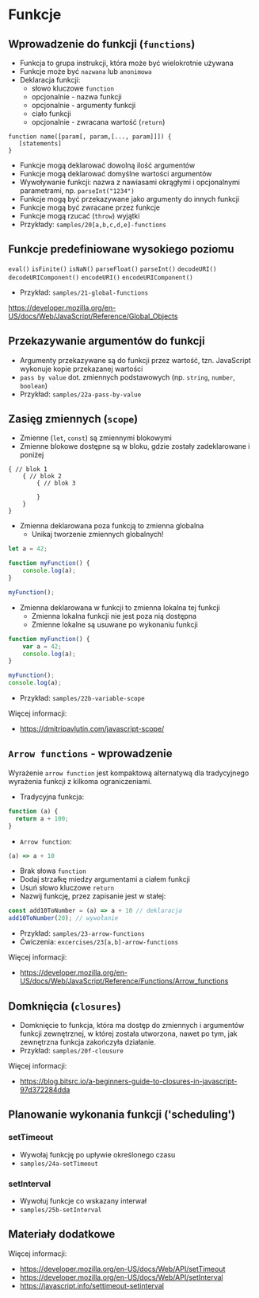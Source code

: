 Funkcje
=======

## Wprowadzenie do funkcji (`functions`)

- Funkcja to grupa instrukcji, która może być wielokrotnie używana
- Funkcje może być `nazwana` lub `anonimowa`
- Deklaracja funkcji:
    - słowo kluczowe `function`
    - opcjonalnie - nazwa funkcji
    - opcjonalnie - argumenty funkcji
    - ciało funkcji
    - opcjonalnie - zwracana wartość (`return`)

```
function name([param[, param,[..., param]]]) {
   [statements]
}
```

- Funkcje mogą deklarować dowolną ilość argumentów
- Funkcje mogą deklarować domyślne wartości argumentów
- Wywoływanie funkcji: nazwa z nawiasami okrągłymi i opcjonalnymi parametrami, np. `parseInt("1234")`
- Funkcje mogą być przekazywane jako argumenty do innych funkcji
- Funkcje mogą być zwracane przez funkcje
- Funkcje mogą rzucać (`throw`) wyjątki
- Przykłady: `samples/20[a,b,c,d,e]-functions`

## Funkcje predefiniowane wysokiego poziomu

`eval()`
`isFinite()`
`isNaN()`
`parseFloat()`
`parseInt()`
`decodeURI()`
`decodeURIComponent()`
`encodeURI()`
`encodeURIComponent()`

- Przykład: `samples/21-global-functions` 

https://developer.mozilla.org/en-US/docs/Web/JavaScript/Reference/Global_Objects

## Przekazywanie argumentów do funkcji

- Argumenty przekazywane są do funkcji przez wartość, tzn. JavaScript wykonuje kopie przekazanej wartości
- `pass by value` dot. zmiennych podstawowych (np. `string`, `number`, `boolean`)
- Przykład: `samples/22a-pass-by-value` 

## Zasięg zmiennych (`scope`)

- Zmienne (`let`, `const`) są zmiennymi blokowymi
- Zmienne blokowe dostępne są w bloku, gdzie zostały zadeklarowane i poniżej

```
{ // blok 1
    { // blok 2
        { // blok 3

        }
    }
}
```

- Zmienna deklarowana poza funkcją to zmienna globalna
  - Unikaj tworzenie zmiennych globalnych!

```javascript
let a = 42;

function myFunction() {
    console.log(a);
}

myFunction();
```

- Zmienna deklarowana w funkcji to zmienna lokalna tej funkcji
  - Zmienna lokalna funkcji nie jest poza nią dostępna
  - Zmienne lokalne są usuwane po wykonaniu funkcji

```javascript
function myFunction() {
    var a = 42;
    console.log(a);
}

myFunction();
console.log(a);
```

- Przykład: `samples/22b-variable-scope`

Więcej informacji:

- https://dmitripavlutin.com/javascript-scope/

## `Arrow functions` - wprowadzenie

Wyrażenie `arrow function` jest kompaktową alternatywą dla tradycyjnego wyrażenia funkcji z kilkoma ograniczeniami.

- Tradycyjna funkcja:

```javascript
function (a) {
  return a + 100;
}
```

- `Arrow function`:

```javascript
(a) => a + 10
```

- Brak słowa `function`
- Dodaj strzałkę miedzy argumentami a ciałem funkcji
- Usuń słowo kluczowe `return`
- Nazwij funkcję, przez zapisanie jest w stałej:

```javascript
const add10ToNumber = (a) => a + 10 // deklaracja
add10ToNumber(20); // wywołanie
```

- Przykład: `samples/23-arrow-functions`
- Ćwiczenia: `excercises/23[a,b]-arrow-functions`

Więcej informacji: 

- https://developer.mozilla.org/en-US/docs/Web/JavaScript/Reference/Functions/Arrow_functions

## Domknięcia (`closures`)

- Domknięcie to funkcja, która ma dostęp do zmiennych i argumentów funkcji zewnętrznej, w której została utworzona, nawet po tym, jak zewnętrzna funkcja zakończyła działanie.
- Przykład: `samples/20f-clousure`

Więcej informacji:

- https://blog.bitsrc.io/a-beginners-guide-to-closures-in-javascript-97d372284dda

## Planowanie wykonania funkcji ('scheduling')

### setTimeout

- Wywołaj funkcję po upływie określonego czasu
- `samples/24a-setTimeout`

### setInterval

- Wywołuj funkcje co wskazany interwał
- `samples/25b-setInterval`

## Materiały dodatkowe

Więcej informacji:

- https://developer.mozilla.org/en-US/docs/Web/API/setTimeout
- https://developer.mozilla.org/en-US/docs/Web/API/setInterval
- https://javascript.info/settimeout-setinterval